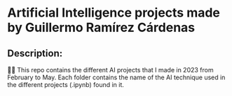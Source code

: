 # Artificial Intelligence projects made by Guillermo Ramírez Cárdenas
## Description:

:technologist: This repo contains the different AI projects that I made in 2023 from February to May. Each folder contains the name of the AI technique used in the different projects (.ipynb) found in it.<br>

